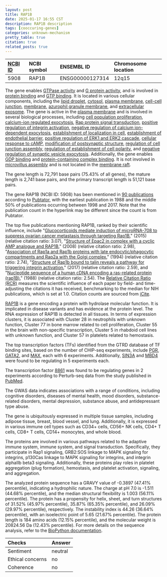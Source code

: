 ```yaml
---
layout: post
title: RAP1B
date: 2025-01-17 16:55 CST
description: RAP1B description
tags: [cooccuring-genes]
categories: unknown-mechanism
pretty_table: true
citation: true
related_posts: true
---
```




| [NCBI ID](https://www.ncbi.nlm.nih.gov/gene/5908) | NCBI symbol | ENSEMBL ID | Chromosome location |
| :-------- | :------- | :-------- | :------- |
| 5908  | RAP1B | ENSG00000127314 | 12q15 |



The gene enables [GTPase activity](https://amigo.geneontology.org/amigo/term/GO:0003924) and [G protein activity](https://amigo.geneontology.org/amigo/term/GO:0003925), and is involved in [protein binding](https://amigo.geneontology.org/amigo/term/GO:0005515) and [GTP binding](https://amigo.geneontology.org/amigo/term/GO:0005525). It is located in various cellular components, including the [lipid droplet](https://amigo.geneontology.org/amigo/term/GO:0005811), [cytosol](https://amigo.geneontology.org/amigo/term/GO:0005829), [plasma membrane](https://amigo.geneontology.org/amigo/term/GO:0005886), [cell-cell junction](https://amigo.geneontology.org/amigo/term/GO:0005911), [membrane](https://amigo.geneontology.org/amigo/term/GO:0016020), [azurophil granule membrane](https://amigo.geneontology.org/amigo/term/GO:0035577), and [extracellular exosome](https://amigo.geneontology.org/amigo/term/GO:0070062). The gene is active in the [plasma membrane](https://amigo.geneontology.org/amigo/term/GO:0005886) and is involved in several biological processes, including [cell population proliferation](https://amigo.geneontology.org/amigo/term/GO:0008283), [calcium-ion regulated exocytosis](https://amigo.geneontology.org/amigo/term/GO:0017156), [Rap protein signal transduction](https://amigo.geneontology.org/amigo/term/GO:0032486), [positive regulation of integrin activation](https://amigo.geneontology.org/amigo/term/GO:0033625), [negative regulation of calcium ion-dependent exocytosis](https://amigo.geneontology.org/amigo/term/GO:0045955), [establishment of localization in cell](https://amigo.geneontology.org/amigo/term/GO:0051649), [establishment of endothelial barrier](https://amigo.geneontology.org/amigo/term/GO:0061028), [positive regulation of ERK1 and ERK2 cascade](https://amigo.geneontology.org/amigo/term/GO:0070374), [cellular response to cAMP](https://amigo.geneontology.org/amigo/term/GO:0071320), [modification of postsynaptic structure](https://amigo.geneontology.org/amigo/term/GO:0099010), [regulation of cell junction assembly](https://amigo.geneontology.org/amigo/term/GO:1901888), [regulation of establishment of cell polarity](https://amigo.geneontology.org/amigo/term/GO:2000114), and [negative regulation of synaptic vesicle exocytosis](https://amigo.geneontology.org/amigo/term/GO:2000301). Additionally, the gene enables [GDP binding](https://amigo.geneontology.org/amigo/term/GO:0019003) and [protein-containing complex binding](https://amigo.geneontology.org/amigo/term/GO:0044877). It is not involved in [microvillus assembly](https://amigo.geneontology.org/amigo/term/GO:0030033) and is not located in the [membrane raft](https://amigo.geneontology.org/amigo/term/GO:0045121).


The gene length is 72,791 base pairs (75.43% of all genes), the mature length is 2,741 base pairs, and the primary transcript length is 51,121 base pairs.


The gene RAP1B (NCBI ID: 5908) has been mentioned in [90 publications](https://pubmed.ncbi.nlm.nih.gov/?term=%22RAP1B%22) according to [Pubtator](https://academic.oup.com/nar/article/47/W1/W587/5494727), with the earliest publication in 1988 and the middle 50% of publications occurring between 1998 and 2017. Note that the publication count in the hyperlink may be different since the count is from Pubtator.


The top five publications mentioning RAP1B, ranked by their scientific influence, include "[Glucocorticoids mediate induction of microRNA-708 to suppress ovarian cancer metastasis through targeting Rap1B.](https://pubmed.ncbi.nlm.nih.gov/25569036)" (2015) (relative citation ratio: 3.07), "[Structure of Epac2 in complex with a cyclic AMP analogue and RAP1B.](https://pubmed.ncbi.nlm.nih.gov/18660803)" (2008) (relative citation ratio: 2.98), "[Association of Rap1a and Rap1b proteins with late endocytic/phagocytic compartments and Rap2a with the Golgi complex.](https://pubmed.ncbi.nlm.nih.gov/7962206)" (1994) (relative citation ratio: 2.74), "[Structure of Rap1b bound to talin reveals a pathway for triggering integrin activation.](https://pubmed.ncbi.nlm.nih.gov/29170462)" (2017) (relative citation ratio: 2.59), and "[Nucleotide sequence of a human cDNA encoding a ras-related protein (rap1B).](https://pubmed.ncbi.nlm.nih.gov/3137530)" (1988) (relative citation ratio: 2.54). The [Relative Citation Ratio (RCR)](https://journals.plos.org/plosbiology/article?id=10.1371/journal.pbio.1002541) measures the scientific influence of each paper by field- and time-adjusting the citations it has received, benchmarking to the median for NIH publications, which is set at 1.0. Citation counts are sourced from [iCite](https://icite.od.nih.gov).


[RAP1B](https://www.proteinatlas.org/ENSG00000127314-RAP1B) is a gene encoding a protein with hydrolase molecular function. It is implicated in disease variants and has evidence at the protein level. The RNA expression of RAP1B is detected in all tissues. In terms of expression clusters, it is associated with Cluster 28 in neutrophils with unknown function, Cluster 77 in bone marrow related to cell proliferation, Cluster 55 in the brain with non-specific transcription, Cluster 5 in rhabdoid cell lines with unknown function, and Cluster 57 in platelets related to hemostasis.


The top transcription factors (TFs) identified from the GTRD database of TF binding sites, based on the number of CHIP-seq experiments, include [PGR](https://www.ncbi.nlm.nih.gov/gene/5241), [GATA2](https://www.ncbi.nlm.nih.gov/gene/2624), and [MAX](https://www.ncbi.nlm.nih.gov/gene/4149), each with 6 experiments. Additionally, [SIN3A](https://www.ncbi.nlm.nih.gov/gene/25942) and [MBD4](https://www.ncbi.nlm.nih.gov/gene/8930) were found to be regulating in 5 experiments each.


The transcription factor [8861](https://www.ncbi.nlm.nih.gov/gene/8861) was found to be regulating genes in 2 experiments according to Perturb-seq data from the study published in [PubMed](https://pubmed.ncbi.nlm.nih.gov/35688146/).


The GWAS data indicates associations with a range of conditions, including cognitive disorders, diseases of mental health, mood disorders, substance-related disorders, mental depression, substance abuse, and antidepressant type abuse.



The gene is ubiquitously expressed in multiple tissue samples, including adipose tissue, breast, blood vessel, and lung. Additionally, it is expressed in various immune cell types such as CD34+ cells, CD56+ NK cells, CD4+ T cells, CD8+ T cells, CD14+ monocytes, and whole blood.


The proteins are involved in various pathways related to the adaptive immune system, immune system, and signal transduction. Specifically, they participate in Rap1 signaling, GRB2:SOS linkage to MAPK signaling for integrins, p130Cas linkage to MAPK signaling for integrins, and integrin alphaIIb beta3 signaling. Additionally, these proteins play roles in platelet aggregation (plug formation), hemostasis, and platelet activation, signaling, and aggregation.



The analyzed protein sequence has a GRAVY value of -0.3897 (47.41% percentile), indicating a hydrophilic nature. The charge at pH 7.0 is -1.511 (44.68% percentile), and the median structural flexibility is 1.003 (56.11% percentile). The protein has a propensity for helix, sheet, and turn structures of 31.52% (45.97% percentile), 35.87% (65.35% percentile), and 26.09% (29.97% percentile), respectively. The instability index is 44.26 (36.64% percentile), with an isoelectric point of 5.65 (21.67% percentile). The protein length is 184 amino acids (12.15% percentile), and the molecular weight is 20824.56 Da (12.43% percentile). For more details on the sequence analysis, refer to the [BioPython documentation](https://biopython.org/docs/1.75/api/Bio.SeqUtils.ProtParam.html).





| Checks    | Answer |
| :-------- | :------- |
| Sentiment  | neutral   |
| Ethical concerns | no     |
| Coherence    | no    |